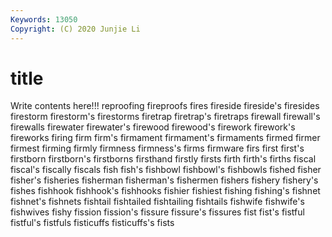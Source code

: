 ```yaml
---
Keywords: 13050
Copyright: (C) 2020 Junjie Li
---
```


# title

Write contents here!!!
reproofing 
fireproofs 
fires
fireside 
fireside's 
firesides 
firestorm 
firestorm's 
firestorms 
firetrap 
firetrap's 
firetraps 
firewall
firewall's 
firewalls 
firewater 
firewater's 
firewood 
firewood's 
firework 
firework's 
fireworks 
firing
firm 
firm's 
firmament 
firmament's 
firmaments 
firmed 
firmer 
firmest 
firming 
firmly
firmness 
firmness's 
firms 
firmware 
firs 
first 
first's 
firstborn 
firstborn's 
firstborns
firsthand 
firstly 
firsts 
firth 
firth's 
firths 
fiscal 
fiscal's 
fiscally 
fiscals
fish 
fish's 
fishbowl 
fishbowl's 
fishbowls 
fished 
fisher 
fisher's 
fisheries 
fisherman
fisherman's 
fishermen 
fishers 
fishery 
fishery's 
fishes 
fishhook 
fishhook's 
fishhooks 
fishier
fishiest 
fishing 
fishing's 
fishnet 
fishnet's 
fishnets 
fishtail 
fishtailed 
fishtailing 
fishtails
fishwife 
fishwife's 
fishwives 
fishy 
fission 
fission's 
fissure 
fissure's 
fissures 
fist
fist's 
fistful 
fistful's 
fistfuls 
fisticuffs 
fisticuffs's 
fists 
